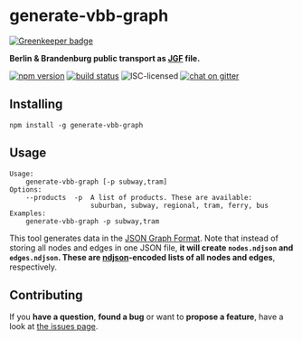 # generate-vbb-graph

[![Greenkeeper badge](https://badges.greenkeeper.io/derhuerst/generate-vbb-graph.svg)](https://greenkeeper.io/)

**Berlin & Brandenburg public transport as [JGF](http://jsongraphformat.info) file.**

[![npm version](https://img.shields.io/npm/v/generate-vbb-graph.svg)](https://www.npmjs.com/package/generate-vbb-graph)
[![build status](https://img.shields.io/travis/derhuerst/generate-vbb-graph.svg)](https://travis-ci.org/derhuerst/generate-vbb-graph)
![ISC-licensed](https://img.shields.io/github/license/derhuerst/generate-vbb-graph.svg)
[![chat on gitter](https://badges.gitter.im/derhuerst.svg)](https://gitter.im/derhuerst)


## Installing

```shell
npm install -g generate-vbb-graph
```


## Usage

```
Usage:
    generate-vbb-graph [-p subway,tram]
Options:
    --products  -p  A list of products. These are available:
                    suburban, subway, regional, tram, ferry, bus
Examples:
    generate-vbb-graph -p subway,tram
```

This tool generates data in the [JSON Graph Format](https://github.com/jsongraph/json-graph-specification/blob/master/README.rst#json-graph-specification). Note that instead of storing all nodes and edges in one JSON file, **it will create `nodes.ndjson` and `edges.ndjson`. These are [ndjson](http://ndjson.org)-encoded lists of all nodes and edges**, respectively.


## Contributing

If you **have a question**, **found a bug** or want to **propose a feature**, have a look at [the issues page](https://github.com/derhuerst/generate-vbb-graph/issues).
